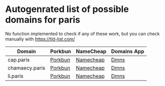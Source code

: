 # Autogenrated list of possible domains for paris

No function implemented to check if any of these work, but you can check manually with https://tld-list.com/

| Domain | Porkbun | NameCheap | Domains App |
|---|---|---|---|
| cap.paris | [Porkbun](https://porkbun.com/checkout/search?prb=e814663da1&tlds=&idnLanguage=&search=search&q=cap.paris) | [Namecheap](https://www.namecheap.com/domains/registration/results/?domain=cap.paris) | [Dmns](https://dmns.app/domains?q=cap.paris) |
| chamaecy.paris | [Porkbun](https://porkbun.com/checkout/search?prb=e814663da1&tlds=&idnLanguage=&search=search&q=chamaecy.paris) | [Namecheap](https://www.namecheap.com/domains/registration/results/?domain=chamaecy.paris) | [Dmns](https://dmns.app/domains?q=chamaecy.paris) |
| li.paris | [Porkbun](https://porkbun.com/checkout/search?prb=e814663da1&tlds=&idnLanguage=&search=search&q=li.paris) | [Namecheap](https://www.namecheap.com/domains/registration/results/?domain=li.paris) | [Dmns](https://dmns.app/domains?q=li.paris) |
